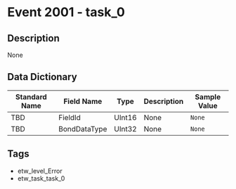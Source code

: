 # Event 2001 - task_0

## Description
None

## Data Dictionary
|Standard Name|Field Name|Type|Description|Sample Value|
|---|---|---|---|---|
|TBD|FieldId|UInt16|None|`None`|
|TBD|BondDataType|UInt32|None|`None`|

## Tags
* etw_level_Error
* etw_task_task_0